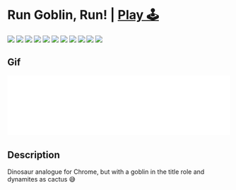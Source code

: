 # Run Goblin, Run! | [Play 🕹️](https://zalexanninev15.github.io/RunGoblinRun/)

[![](https://img.shields.io/badge/platform-Browser-27282D.svg)](https://github.com/Zalexanninev15/RunGoblinRun)
[![](https://img.shields.io/badge/written_on-HTML-E34F26.svg?logo=html5)](https://github.com/Zalexanninev15/RunGoblinRun)
[![](https://img.shields.io/badge/written_on-Java_Script-F7DF1E.svg?logo=javascript)](https://github.com/Zalexanninev15/RunGoblinRun)
[![](https://img.shields.io/badge/release-v1.0-blue.svg)](https://github.com/Zalexanninev15/RunGoblinRun)
[![](https://img.shields.io/github/last-commit/Zalexanninev15/RunGoblinRun)](https://github.com/Zalexanninev15/RunGoblinRun/commits/main)
[![](https://img.shields.io/github/stars/Zalexanninev15/RunGoblinRun.svg)](https://github.com/Zalexanninev15/RunGoblinRun/stargazers)
[![](https://img.shields.io/github/forks/Zalexanninev15/RunGoblinRun.svg)](https://github.com/Zalexanninev15/RunGoblinRun/network/members)
[![](https://img.shields.io/github/issues/Zalexanninev15/RunGoblinRun.svg)](https://github.com/Zalexanninev15/RunGoblinRun/issues?q=is%3Aopen+is%3Aissue)
[![](https://img.shields.io/github/issues-closed/Zalexanninev15/RunGoblinRun.svg)](https://github.com/Zalexanninev15/RunGoblinRun/issues?q=is%3Aissue+is%3Aclosed)
[![](https://img.shields.io/badge/license-GPLv3-ligthgreen.svg)](LICENSE)
[![](https://img.shields.io/badge/Donate-FFDD00.svg?logo=buymeacoffee&logoColor=black)](https://z15.neocities.org/donate)

## Gif

![alt](https://github.com/Zalexanninev15/RunGoblinRun/blob/main/test.gif?raw=true)

## Description

Dinosaur analogue for Chrome, but with a goblin in the title role and dynamites as cactus 😅
